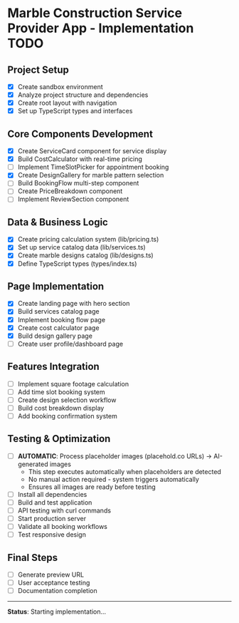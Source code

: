 # Marble Construction Service Provider App - Implementation TODO

## Project Setup
- [x] Create sandbox environment
- [x] Analyze project structure and dependencies
- [x] Create root layout with navigation
- [x] Set up TypeScript types and interfaces

## Core Components Development
- [x] Create ServiceCard component for service display
- [x] Build CostCalculator with real-time pricing
- [ ] Implement TimeSlotPicker for appointment booking
- [x] Create DesignGallery for marble pattern selection
- [ ] Build BookingFlow multi-step component
- [ ] Create PriceBreakdown component
- [ ] Implement ReviewSection component

## Data & Business Logic
- [x] Create pricing calculation system (lib/pricing.ts)
- [x] Set up service catalog data (lib/services.ts)
- [x] Create marble designs catalog (lib/designs.ts)
- [x] Define TypeScript types (types/index.ts)

## Page Implementation
- [x] Create landing page with hero section
- [x] Build services catalog page
- [x] Implement booking flow page
- [x] Create cost calculator page
- [x] Build design gallery page
- [ ] Create user profile/dashboard page

## Features Integration
- [ ] Implement square footage calculation
- [ ] Add time slot booking system
- [ ] Create design selection workflow
- [ ] Build cost breakdown display
- [ ] Add booking confirmation system

## Testing & Optimization
- [ ] **AUTOMATIC**: Process placeholder images (placehold.co URLs) → AI-generated images
  - This step executes automatically when placeholders are detected
  - No manual action required - system triggers automatically
  - Ensures all images are ready before testing
- [ ] Install all dependencies
- [ ] Build and test application
- [ ] API testing with curl commands
- [ ] Start production server
- [ ] Validate all booking workflows
- [ ] Test responsive design

## Final Steps
- [ ] Generate preview URL
- [ ] User acceptance testing
- [ ] Documentation completion

---
**Status**: Starting implementation...